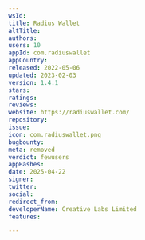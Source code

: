 ```yaml
---
wsId: 
title: Radius Wallet
altTitle: 
authors: 
users: 10
appId: com.radiuswallet
appCountry: 
released: 2022-05-06
updated: 2023-02-03
version: 1.4.1
stars: 
ratings: 
reviews: 
website: https://radiuswallet.com/
repository: 
issue: 
icon: com.radiuswallet.png
bugbounty: 
meta: removed
verdict: fewusers
appHashes: 
date: 2025-04-22
signer: 
twitter: 
social: 
redirect_from: 
developerName: Creative Labs Limited
features: 

---
```


